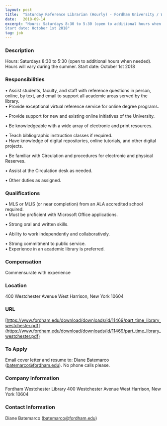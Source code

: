 ```yaml
---
layout: post
title:  "Saturday Reference Librarian (Hourly) - Fordham University / Westchester Campus Library"
date:   2018-09-14
excerpt: "Hours: Saturdays 8:30 to 5:30 (open to additional hours when needed). Hours will vary during the summer. 
Start date: October 1st 2018"
tag: job
---
```


### Description   

Hours: Saturdays 8:30 to 5:30 (open to additional hours when needed). Hours will vary during the summer. 
Start date: October 1st 2018


### Responsibilities   


•  Assist students, faculty, and staff with reference questions in person, online, by text, and email to support all academic areas served by the library.  
•  Provide exceptional virtual reference service for online degree programs.   

•  Provide support for new and existing online initiatives of the University.   

•  Be knowledgeable with a wide array of electronic and print resources.  

•  Teach bibliographic instruction classes if required.  
•  Have knowledge of digital repositories, online tutorials, and other digital projects. 

•  Be familiar with Circulation and procedures for electronic and physical Reserves.     

•  Assist at the Circulation desk as needed.  

•  Other duties as assigned. 


### Qualifications   


•  MLS or MLIS (or near completion) from an ALA accredited school required.   
•  Must be proficient with Microsoft Office applications. 

•  Strong oral and written skills. 

•  Ability to work independently and collaboratively. 

•  Strong commitment to public service.   
•  Experience in an academic library is preferred. 


### Compensation   

Commensurate with experience 


### Location   

400 Westchester Avenue West Harrison, New York 10604 


### URL   

[https://www.fordham.edu/download/downloads/id/11469/part_time_library_westchester.pdf](https://www.fordham.edu/download/downloads/id/11469/part_time_library_westchester.pdf)

### To Apply   

Email cover letter and resume to:  Diane Batemarco (batemarco@fordham.edu). No phone calls please. 


### Company Information   

Fordham Westchester Library 400 Westchester Avenue West Harrison, New York 10604 


### Contact Information   

Diane Batemarco (batemarco@fordham.edu)

